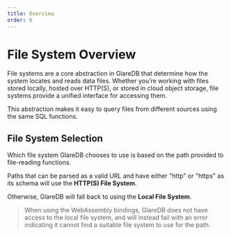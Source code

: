 ```yaml
---
title: Overview
order: 0
---
```


# File System Overview

File systems are a core abstraction in GlareDB that determine how the system
locates and reads data files. Whether you’re working with files stored locally,
hosted over HTTP(S), or stored in cloud object storage, file systems provide a
unified interface for accessing them.

This abstraction makes it easy to query files from different sources using the
same SQL functions.

## File System Selection

Which file system GlareDB chooses to use is based on the path provided to
file-reading functions.

Paths that can be parsed as a valid URL and have either "http" or "https" as its
schema will use the **HTTP(S) File System**.

Otherwise, GlareDB will fall back to using the **Local File System**.

> When using the WebAssembly bindings, GlareDB does not have access to the local
> file system, and will instead fail with an error indicating it cannot find a
> suitable file system to use for the path.
